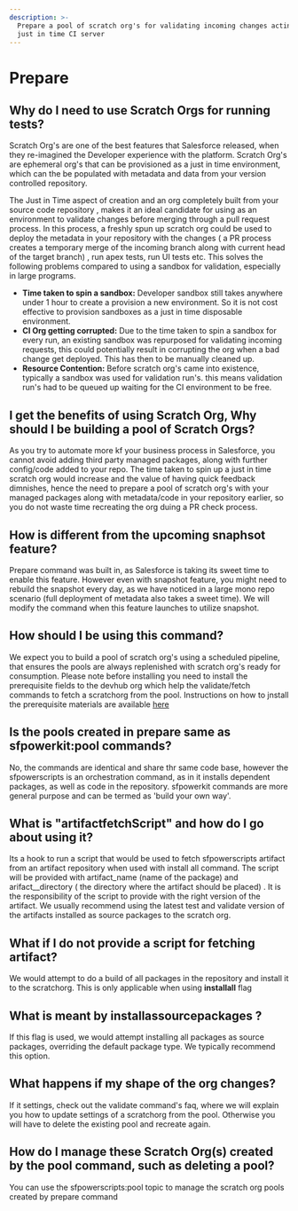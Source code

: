 ```yaml
---
description: >-
  Prepare a pool of scratch org's for validating incoming changes acting as a
  just in time CI server
---
```


# Prepare

## Why do I need to use Scratch Orgs for running tests?

Scratch Org's are one of the best features that Salesforce released, when they re-imagined the Developer experience with the platform. Scratch Org's are ephemeral org's  that can be provisioned as a  just in time environment, which can the be populated with metadata and data from your version controlled repository.

The Just in Time aspect of creation and  an org completely built from your source code repository , makes it an ideal candidate for using as an environment to validate changes before merging through a pull request process. In this process, a freshly spun up scratch org could be used to deploy the metadata in your repository with the changes \( a PR process creates a temporary merge of the incoming branch along with current head of the target branch\) , run apex tests, run UI tests  etc. This solves the following problems compared to using a sandbox for validation, especially in large programs.  
- **Time taken to spin a sandbox:** Developer sandbox still takes anywhere under 1 hour to create a provision a new environment. So it is not cost effective to provision sandboxes as a just in time disposable environment.  
- **CI Org getting corrupted:**  Due to the time taken to spin a sandbox for every run,  an existing sandbox was repurposed for validating incoming requests, this could potentially result in corrupting the org when a bad change get deployed.  This has then to be manually cleaned up.  
- **Resource Contention:** Before scratch org's came into existence, typically a sandbox was used for validation run's. this means validation run's had to be queued up waiting for the CI environment to be free.

## I get the benefits of using Scratch Org, Why should I be building a pool of Scratch Orgs?

As you try to automate more kf your business process in  Salesforce, you cannot avoid adding third party managed packages, along with further config/code added to your repo. The time taken to spin up a just in time scratch org would increase and the value of having quick feedback dimnishes, hence the need to prepare a pool of scratch org's with your managed packages along with metadata/code in your repository earlier, so you do not waste time recreating the org duing a PR check process. 

## How is different from the upcoming snaphsot feature?

Prepare command was built  in, as Salesforce is taking its sweet time to enable this feature. However even with snapshot feature, you might need to rebuild the snapshot every day, as we have noticed in a large  mono repo scenario \(full deployment of metadata also takes a sweet time\). We will modify the command when this feature launches to utilize snapshot.

## How should I be using this command?

We expect you to build a pool of scratch org's using a scheduled pipeline, that ensures the pools are always replenished with scratch org's ready for consumption. Please note before installing you need to install the prerequisite fields to the devhub org which help the validate/fetch commands to fetch a  scratchorg from the pool. Instructions on how to jnstall the prerequisite materials are available [here](https://github.com/Accenture/sfpowerkit/wiki/Getting-started-with-ScratchOrg-Pooling)

## Is the pools created in prepare same as **sfpowerkit:pool** commands?

No, the commands are identical and share thr same code base, however the sfpowerscripts is an orchestration command, as in it installs dependent packages, as well as code in the repository.  sfpowerkit commands are more general purpose and can be termed as 'build your own way'.

## What is "artifactfetchScript" and how do I go about using it?

Its a hook to run a script that would be used to fetch sfpowerscripts artifact from an artifact repository when used with install all command.  The script will be provided with artifact_name  \(name of the package\) and arifact_\_directory \( the directory where the artifact should be placed\) . It is the responsibility of the script to provide with the right version of the artifact. We usually recommend using the latest test and validate version of the artifacts installed as source packages to the scratch org.

## What if I do not provide a script for fetching artifact?

We would attempt to do a build of all packages in the repository and install it to the scratchorg. This is only applicable when using **installall** flag

## What is meant by **installassourcepackages** ?

If this flag is used, we would attempt installing all packages as source packages, overriding the default package type. We typically recommend this option.

## What happens if my shape of the org changes?

If it settings, check out the validate command's faq, where we will explain you how to update settings of a scratchorg from the pool. Otherwise you will have to delete the existing pool and recreate again.

## How do I manage these Scratch Org\(s\) created by the pool command, such as deleting a pool?

You can use the sfpowerscripts:pool topic to manage the scratch org pools created by prepare command



